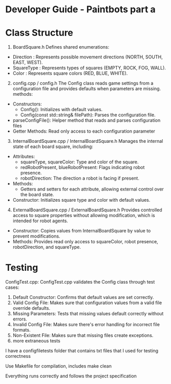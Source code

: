 # Developer Guide - Paintbots part a 

# Class Structure

1. BoardSquare.h
Defines shared enumerations:
- Direction : Represents possible movement directions (NORTH, SOUTH, EAST, WEST).
- SquareType : Represents types of squares (EMPTY, ROCK, FOG, WALL).
- Color : Represents square colors (RED, BLUE, WHITE).

2. config.cpp / config.h
The Config class reads game settings from a configuration file and provides defaults when parameters are missing. methods:
- Constructors:
  - Config(): Initializes with default values.
  - Config(const std::string& filePath): Parses the configuration file.
- parseConfigFile(): Helper method that reads and parses configuration files
- Getter Methods: Read only access to each configuration parameter

3. InternalBoardSquare.cpp / InternalBoardSquare.h
Manages the internal state of each board square, including:
- Attributes:
  - squareType, squareColor: Type and color of the square.
  - redRobotPresent, blueRobotPresent: Flags indicating robot presence.
  - robotDirection: The direction a robot is facing if present.
- Methods:
  - Getters and setters for each attribute, allowing external control over the board state.
- Constructor: Initializes square type and color with default values.

 4. ExternalBoardSquare.cpp / ExternalBoardSquare.h
Provides controlled access to square properties without allowing modification, which is intended for robot agents.
- Constructor: Copies values from InternalBoardSquare by value to prevent modifications.
- Methods: Provides read only access to squareColor, robot presence, robotDirection, and squareType.

# Testing

ConfigTest.cpp:
ConfigTest.cpp validates the Config class through  test cases:
1. Default Constructor: Confirms that default values are set correctly.
2. Valid Config File: Makes sure that configuration values from a valid file override defaults.
3. Missing Parameters: Tests that missing values default correctly without errors.
4. Invalid Config File: Makes sure there's error handling for incorrect file formats.
5. Non-Existent File: Makes sure that missing files create exceptions.
6. more extraneous tests

I have a configfiletests folder that contains txt files that I used for testing correctness

Use Makefile for compilation, includes make clean

Everything runs correctly and follows the project specification
